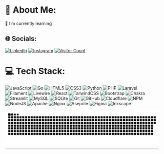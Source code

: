 <!-- <img src="banner_github.png" alt="GitHub Banner" width="100%" /> -->

# 💫 About Me:
🔭 I’m currently learning


## 🌐 Socials:
[![LinkedIn](https://img.shields.io/badge/LinkedIn-%230077B5.svg?logo=linkedin&logoColor=white)](https://www.linkedin.com/in/shafwan-ilham-dzaky)
[![Instagram](https://img.shields.io/badge/Instagram-%23E4405F.svg?logo=Instagram&logoColor=white)](https://instagram.com/shffky_/) 
[![Visitor Count](https://visitcount.itsvg.in/api?id=shfwnz&icon=0&color=13)](https://visitcount.itsvg.in)

# 💻 Tech Stack:
![JavaScript](https://img.shields.io/badge/javascript-%23323330.svg?style=for-the-badge&logo=javascript&logoColor=%23F7DF1E) ![Go](https://img.shields.io/badge/go-%2300ADD8.svg?style=for-the-badge&logo=go&logoColor=white) ![HTML5](https://img.shields.io/badge/html5-%23E34F26.svg?style=for-the-badge&logo=html5&logoColor=white) ![CSS3](https://img.shields.io/badge/css3-%231572B6.svg?style=for-the-badge&logo=css3&logoColor=white) ![Python](https://img.shields.io/badge/python-3670A0?style=for-the-badge&logo=python&logoColor=ffdd54) ![PHP](https://img.shields.io/badge/php-%23777BB4.svg?style=for-the-badge&logo=php&logoColor=white) ![Laravel](https://img.shields.io/badge/laravel-%23FF2D20.svg?style=for-the-badge&logo=laravel&logoColor=white) ![Filament](https://img.shields.io/badge/Filament-FFAA00?style=for-the-badge&logoColor=%23000000) ![Livewire](https://img.shields.io/badge/livewire-%234e56a6.svg?style=for-the-badge&logo=livewire&logoColor=white) ![React](https://img.shields.io/badge/react-%2320232a.svg?style=for-the-badge&logo=react&logoColor=%2361DAFB) ![TailwindCSS](https://img.shields.io/badge/tailwindcss-%2338B2AC.svg?style=for-the-badge&logo=tailwind-css&logoColor=white) ![Bootstrap](https://img.shields.io/badge/bootstrap-%238511FA.svg?style=for-the-badge&logo=bootstrap&logoColor=white) ![Chakra](https://img.shields.io/badge/chakra-%234ED1C5.svg?style=for-the-badge&logo=chakraui&logoColor=white) ![Streamlit](https://img.shields.io/badge/Streamlit-%23FE4B4B.svg?style=for-the-badge&logo=streamlit&logoColor=white)  ![MySQL](https://img.shields.io/badge/mysql-4479A1.svg?style=for-the-badge&logo=mysql&logoColor=white) ![SQLite](https://img.shields.io/badge/sqlite-%2307405e.svg?style=for-the-badge&logo=sqlite&logoColor=white) ![Git](https://img.shields.io/badge/git-%23F05033.svg?style=for-the-badge&logo=git&logoColor=white) ![GitHub](https://img.shields.io/badge/github-%23121011.svg?style=for-the-badge&logo=github&logoColor=white) ![Cloudflare](https://img.shields.io/badge/Cloudflare-F38020?style=for-the-badge&logo=Cloudflare&logoColor=white) ![NPM](https://img.shields.io/badge/NPM-%23CB3837.svg?style=for-the-badge&logo=npm&logoColor=white) ![NodeJS](https://img.shields.io/badge/node.js-6DA55F?style=for-the-badge&logo=node.js&logoColor=white) ![Apache](https://img.shields.io/badge/apache-%23D42029.svg?style=for-the-badge&logo=apache&logoColor=white) ![Nginx](https://img.shields.io/badge/nginx-%23009639.svg?style=for-the-badge&logo=nginx&logoColor=white) ![Aseprite](https://img.shields.io/badge/Aseprite-FFFFFF?style=for-the-badge&logo=Aseprite&logoColor=#7D929E) ![Figma](https://img.shields.io/badge/figma-%23F24E1E.svg?style=for-the-badge&logo=figma&logoColor=white) ![Inkscape](https://img.shields.io/badge/Inkscape-e0e0e0?style=for-the-badge&logo=inkscape&logoColor=080A13) 

<picture>
  <source media="(prefers-color-scheme: dark)" srcset="https://raw.githubusercontent.com/shfwnz/shfwnz/output/github-snake-dark.svg" />
  <source media="(prefers-color-scheme: light)" srcset="https://raw.githubusercontent.com/shfwnz/shfwnz/output/github-snake.svg" />
  <img alt="github-snake" src="https://raw.githubusercontent.com/shfwnz/shfwnz/output/github-snake.svg" />
</picture>



<!--
# 📊 GitHub Stats:
![](https://github-readme-stats.vercel.app/api?username=shfwnz&theme=dark&hide_border=false&include_all_commits=false&count_private=false)
![](https://github-readme-streak-stats.herokuapp.com/?user=shfwnz&theme=dark&hide_border=false)<br/>
![](https://github-readme-stats.vercel.app/api/top-langs/?username=shfwnz&theme=dark&hide_border=false&include_all_commits=false&count_private=false&layout=compact)
-->
---

<!-- Proudly created with GPRM ( https://gprm.itsvg.in ) -->
